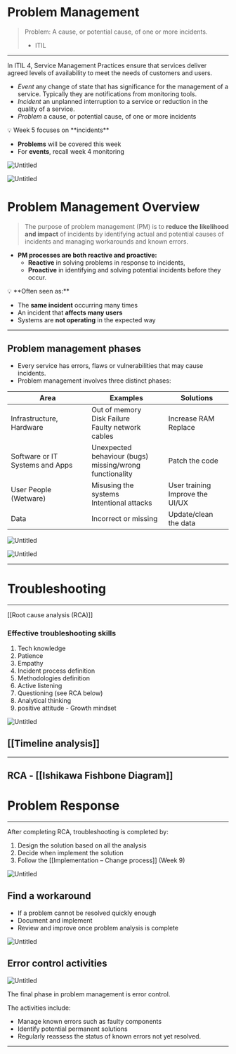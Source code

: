 # **Problem Management**

> Problem: A cause, or potential cause, of one or more incidents.
> - ITIL
> 

---

In ITIL 4, Service Management Practices ensure that services deliver agreed levels of availability to meet the needs of customers and users.

- *Event*  any change of state that has significance for the management of a service. Typically they are notifications from monitoring tools.
- *Incident* an unplanned interruption to a service or reduction in the quality of a service.
- *Problem* a cause, or potential cause, of one or more incidents

<aside>
💡 Week 5 focuses on **incidents**

- **Problems** will be covered this week
- For **events**, recall week 4 monitoring
</aside>

![Untitled](Enterprise%205bd06/Untitled%204.png)

![Untitled](Enterprise%205bd06/Untitled%205.png)

# Problem Management Overview

> The purpose of problem management (PM) is to **reduce the likelihood and impact** of incidents by identifying actual and potential causes of incidents and managing workarounds and known errors.
> 
- **PM processes are both reactive and proactive:**
    - **Reactive** in solving problems in response to incidents,
    - **Proactive** in identifying and solving potential incidents before they occur.

<aside>
💡 **Often seen as:**

- The **same incident** occurring many times
- An incident that **affects many users**
- Systems are **not operating** in the expected way
</aside>

---
## Problem management phases
- Every service has errors, flaws or vulnerabilities that may cause incidents.
- Problem management involves three distinct phases:

|Area|Examples|Solutions|
|-----|-----|----|
|Infrastructure, Hardware| Out of memory <br>Disk Failure<br>Faulty network cables|Increase RAM <br> Replace|
|Software or IT Systems and Apps|Unexpected behaviour (bugs) <br>missing/wrong functionality|Patch the code|
|User People (Wetware)|Misusing the systems<br>Intentional attacks| User training<br>Improve the UI/UX|
|Data| Incorrect or missing|Update/clean the data|

![Untitled](Enterprise%205bd06/Untitled%207.png)

![Untitled](Enterprise%205bd06/Untitled%208.png)

---
# **Troubleshooting**
---
 [[Root cause analysis (RCA)]]

### Effective troubleshooting skills

1. Tech knowledge
2. Patience
3. Empathy
4. Incident process definition
5. Methodologies definition
6. Active listening
7. Questioning (see RCA below)
8. Analytical thinking
9. positive attitude - Growth mindset

![Untitled](Enterprise%205bd06/Untitled%209.png)

## [[Timeline analysis]]

---

## RCA - [[Ishikawa Fishbone Diagram]]

# Problem Response
---

After completing RCA, troubleshooting is completed by:

1. Design the solution based on all the analysis
2. Decide when implement the solution
3. Follow the [[Implementation – Change process]] (Week 9)

![Untitled](Enterprise%205bd06/Untitled%2014.png)

## Find a workaround
- If a problem cannot be resolved quickly enough
- Document and implement
- Review and improve once problem analysis is complete

![Untitled](Enterprise%205bd06/Untitled%2015.png)

## Error control activities
![Untitled](Enterprise%205bd06/Untitled%2016.png)

The final phase in problem management is error control.

The activities include:

- Manage known errors such as faulty components
- Identify potential permanent solutions
- Regularly reassess the status of known errors not yet resolved.

---
